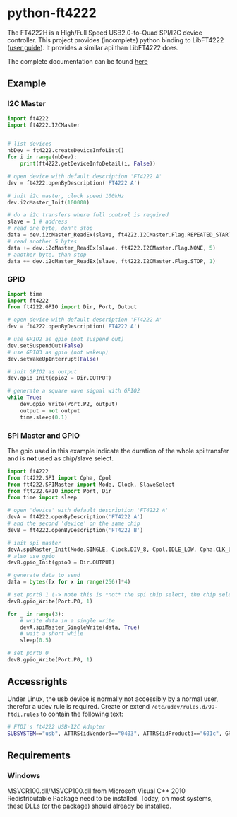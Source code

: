 # python-ft4222

The FT4222H is a High/Full Speed USB2.0-to-Quad SPI/I2C device controller. This project
provides (incomplete) python binding to LibFT4222
([user guide](http://www.ftdichip.com/Support/Documents/AppNotes/AN_329_User_Guide_for_LibFT4222.pdf)).
It provides a similar api than LibFT4222 does.

The complete documentation can be found [here](https://msrelectronics.gitlab.io/python-ft4222/)

## Example

### I2C Master

```python
import ft4222
import ft4222.I2CMaster


# list devices
nbDev = ft4222.createDeviceInfoList()
for i in range(nbDev):
    print(ft4222.getDeviceInfoDetail(i, False))

# open device with default description 'FT4222 A'
dev = ft4222.openByDescription('FT4222 A')

# init i2c master, clock speed 100kHz
dev.i2cMaster_Init(100000)

# do a i2c transfers where full control is required
slave = 1 # address
# read one byte, don't stop
data = dev.i2cMaster_ReadEx(slave, ft4222.I2CMaster.Flag.REPEATED_START, 1)[0]
# read another 5 bytes
data += dev.i2cMaster_ReadEx(slave, ft4222.I2CMaster.Flag.NONE, 5)
# another byte, than stop
data += dev.i2cMaster_ReadEx(slave, ft4222.I2CMaster.Flag.STOP, 1)
```

### GPIO

```python
import time
import ft4222
from ft4222.GPIO import Dir, Port, Output

# open device with default description 'FT4222 A'
dev = ft4222.openByDescription('FT4222 A')

# use GPIO2 as gpio (not suspend out)
dev.setSuspendOut(False)
# use GPIO3 as gpio (not wakeup)
dev.setWakeUpInterrupt(False)

# init GPIO2 as output
dev.gpio_Init(gpio2 = Dir.OUTPUT)

# generate a square wave signal with GPIO2
while True:
    dev.gpio_Write(Port.P2, output)
    output = not output
    time.sleep(0.1)
```

### SPI Master and GPIO

The gpio used in this example indicate the duration of the whole spi transfer and is **not** used as chip/slave select.

```python
import ft4222
from ft4222.SPI import Cpha, Cpol
from ft4222.SPIMaster import Mode, Clock, SlaveSelect
from ft4222.GPIO import Port, Dir
from time import sleep

# open 'device' with default description 'FT4222 A'
devA = ft4222.openByDescription('FT4222 A')
# and the second 'device' on the same chip
devB = ft4222.openByDescription('FT4222 B')

# init spi master
devA.spiMaster_Init(Mode.SINGLE, Clock.DIV_8, Cpol.IDLE_LOW, Cpha.CLK_LEADING, SlaveSelect.SS0)
# also use gpio
devB.gpio_Init(gpio0 = Dir.OUTPUT)

# generate data to send
data = bytes([x for x in range(256)]*4)

# set port0 1 (-> note this is *not* the spi chip select, the chip select (SS0) is generated by the spi core)
devB.gpio_Write(Port.P0, 1)

for _ in range(3):
    # write data in a single write
    devA.spiMaster_SingleWrite(data, True)
    # wait a short while
    sleep(0.5)

# set port0 0
devB.gpio_Write(Port.P0, 1)

```

## Accessrights

Under Linux, the usb device is normally not accessibly by a normal user, therefor
a udev rule is required. Create or extend ``/etc/udev/rules.d/99-ftdi.rules`` to
contain the following text:

```bash
# FTDI's ft4222 USB-I2C Adapter
SUBSYSTEM=="usb", ATTRS{idVendor}=="0403", ATTRS{idProduct}=="601c", GROUP="plugdev", MODE="0666"
```

## Requirements

### Windows

MSVCR100.dll/MSVCP100.dll from Microsoft Visual C++ 2010 Redistributable Package
need to be installed. Today, on most systems, these DLLs (or the package) should
already be installed.
